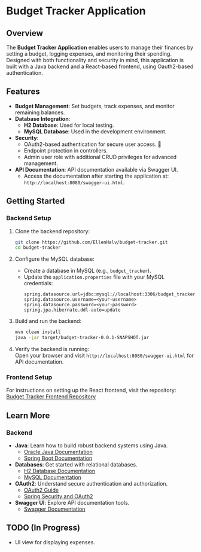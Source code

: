 # Budget Tracker Application

## Overview
The **Budget Tracker Application** enables users to manage their finances by setting a budget, logging expenses, and monitoring their spending. Designed with both functionality and security in mind, this application is built with a Java backend and a React-based frontend, using Oauth2-based authentication.

## Features
- **Budget Management**: Set budgets, track expenses, and monitor remaining balances.
- **Database Integration**:
    - **H2 Database**: Used for local testing.
    - **MySQL Database**: Used in the development environment.
- **Security**:
    - OAuth2-based authentication for secure user access. 🔑
    - Endpoint protection in controllers.
    - Admin user role with additional CRUD privileges for advanced management.
- **API Documentation**: API documentation available via Swagger UI.
    - Access the documentation after starting the application at:  
      `http://localhost:8080/swagger-ui.html`.

## Getting Started  

### Backend Setup  
1. Clone the backend repository:  
   ```bash
   git clone https://github.com/EllenHalv/budget-tracker.git
   cd budget-tracker
   ```
2. Configure the MySQL database:  
   - Create a database in MySQL (e.g., `budget_tracker`).  
   - Update the `application.properties` file with your MySQL credentials:  
     ```properties
     spring.datasource.url=jdbc:mysql://localhost:3306/budget_tracker
     spring.datasource.username=<your-username>
     spring.datasource.password=<your-password>
     spring.jpa.hibernate.ddl-auto=update
     ```  

3. Build and run the backend:  
   ```bash
   mvn clean install
   java -jar target/budget-tracker-0.0.1-SNAPSHOT.jar
   ```  
4. Verify the backend is running:  
   Open your browser and visit `http://localhost:8080/swagger-ui.html` for API documentation.  

### Frontend Setup  
For instructions on setting up the React frontend, visit the repository:  
[Budget Tracker Frontend Repository](https://github.com/EllenHalv/budget-tracker-frontend)  

## Learn More  
### Backend  
- **Java**: Learn how to build robust backend systems using Java.  
  - [Oracle Java Documentation](https://docs.oracle.com/javase/8/docs/)  
  - [Spring Boot Documentation](https://spring.io/projects/spring-boot)  
- **Databases**: Get started with relational databases.  
  - [H2 Database Documentation](http://www.h2database.com/html/main.html)  
  - [MySQL Documentation](https://dev.mysql.com/doc/)  
- **OAuth2**: Understand secure authentication and authorization.  
  - [OAuth2 Guide](https://oauth.net/2/)  
  - [Spring Security and OAuth2](https://spring.io/guides/tutorials/spring-boot-oauth2/)  
- **Swagger UI**: Explore API documentation tools.  
  - [Swagger Documentation](https://swagger.io/tools/swagger-ui/)  

## TODO (In Progress)
- UI view for displaying expenses.
